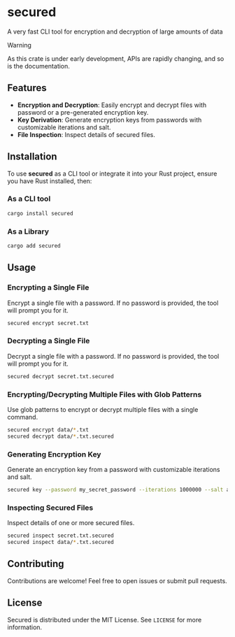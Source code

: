 # secured

A very fast CLI tool for encryption and decryption of large amounts of data

> [!WARNING]
> As this crate is under early development, APIs are rapidly changing, and so is the documentation. 

## Features

- **Encryption and Decryption**: Easily encrypt and decrypt files with password or a pre-generated encryption key.
- **Key Derivation**: Generate encryption keys from passwords with customizable iterations and salt.
- **File Inspection**: Inspect details of secured files.

## Installation

To use **secured** as a CLI tool or integrate it into your Rust project, ensure you have Rust installed, then:

### As a CLI tool

```sh
cargo install secured
```

### As a Library

```sh
cargo add secured
```

## Usage

### Encrypting a Single File

Encrypt a single file with a password. If no password is provided, the tool will prompt you for it.

```sh
secured encrypt secret.txt
```

### Decrypting a Single File

Decrypt a single file with a password. If no password is provided, the tool will prompt you for it.

```sh
secured decrypt secret.txt.secured
```

### Encrypting/Decrypting Multiple Files with Glob Patterns

Use glob patterns to encrypt or decrypt multiple files with a single command.

```sh
secured encrypt data/*.txt
secured decrypt data/*.txt.secured
```

### Generating Encryption Key

Generate an encryption key from a password with customizable iterations and salt.

```sh
secured key --password my_secret_password --iterations 1000000 --salt abcdef1234567890
```

### Inspecting Secured Files

Inspect details of one or more secured files.

```sh
secured inspect secret.txt.secured
secured inspect data/*.txt.secured
```

## Contributing

Contributions are welcome! Feel free to open issues or submit pull requests.

## License

Secured is distributed under the MIT License. See `LICENSE` for more information.
```
